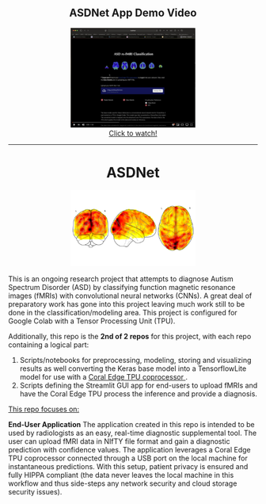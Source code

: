 <h2 align="center"> ASDNet App Demo Video </h2>

<div align="center">
  <a href="https://youtu.be/Sm_a8aFiApo"><img src="./assets/images/asdnet_demo_thumnail.png" width="50%" alt="Demo Vid"></a>
  <br>
  <a href="https://youtu.be/Sm_a8aFiApo"> Click to watch! </a>
</div>

---- 

<h1 align="center"> ASDNet </h1>

<div align="center" >
<img src="./assets/images/glassbrain1.png" width="50%" >
</div>

This is an ongoing research project that attempts to diagnose Autism Spectrum Disorder (ASD) by classifying function magnetic resonance images (fMRIs) with convolutional neural networks (CNNs).  A great deal of preparatory work has gone into this project leaving much work still to be done in the classification/modeling area.  This project is configured for Google Colab with a Tensor Processing Unit (TPU).  

Additionally, this repo is the **2nd of 2 repos** for this project, with each repo containing a logical part:  

1. Scripts/notebooks for preprocessing, modeling, storing and visualizing results as well converting the Keras base model into a TensorflowLite model for use with a <a href="https://coral.ai/products/accelerator"> Coral Edge TPU coprocessor </a>.
2. Scripts defining the Streamlit GUI app for end-users to upload fMRIs and have the Coral Edge TPU process the inference and provide a diagnosis.

<p><u> This repo focuses on: </u></p>  

**End-User Application**
The application created in this repo is intended to be used by radiologists as an easy, real-time diagnostic supplemental tool.  The user can upload fMRI data in NIfTY file format and gain a diagnostic prediction with confidence values.  The application leverages a Coral Edge TPU coprocessor connected through a USB port on the local machine for instantaneous predictions.  With this setup, patient privacy is ensured and fully HIPPA compliant (the data never leaves the local machine in this workflow and thus side-steps any network security and cloud storage security issues).
